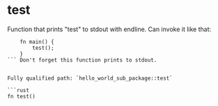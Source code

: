 # test

Function that prints "test" to stdout with endline.
Can invoke it like that:
```cairo
    fn main() {
        test();
    }
``` Don't forget this function prints to stdout.


Fully qualified path: `hello_world_sub_package::test`

```rust
fn test()
```

